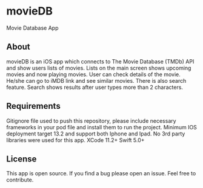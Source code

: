 # movieDB
Movie Database App 

## About

movieDB is an iOS app which connects to The Movie Database (TMDb) API and show users lists of movies. 
Lists on the main screen shows upcoming movies and now playing movies. 
User can check details of the movie. He/she can go to iMDB link and see similar movies.
There is also search feature. Search shows results after user types more than 2 characters.

## Requirements

 Gitignore file used to push this repository, please include necessary frameworks in your pod file and install them to run the project. 
 Minimum IOS deployment target 13.2 and support both Iphone and Ipad. No 3rd party libraries were used for this app.
 XCode 11.2+ Swift 5.0+

## License

This app is open source. If you find a bug please open an issue. Feel free to contribute.
